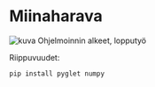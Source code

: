 ﻿# Miinaharava
![kuva](https://github.com/user-attachments/assets/a8d50cd3-5ceb-492b-b0a7-079892c33f5f)
Ohjelmoinnin alkeet, lopputyö

Riippuvuudet:
```bash
pip install pyglet numpy
